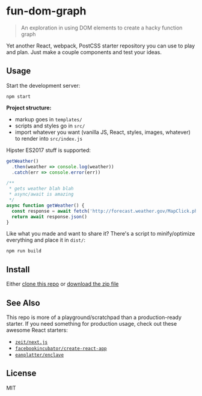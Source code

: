 # fun-dom-graph

> An exploration in using DOM elements to create a hacky function graph

Yet another React, webpack, PostCSS starter repository you can use to play and plan.  Just make a couple components and test your ideas.

## Usage

Start the development server:

```
npm start
```

**Project structure:**

  * markup goes in `templates/`
  * scripts and styles go in `src/`
  * import whatever you want (vanilla JS, React, styles, images, whatever) to render into `src/index.js`

Hipster ES2017 stuff is supported:

```js
getWeather()
  .then(weather => console.log(weather))
  .catch(err => console.error(err))

/**
 * gets weather blah blah
 * async/await is amazing
 */
async function getWeather() {
  const response = await fetch('http://forecast.weather.gov/MapClick.php?textField1=36.14&textField2=-86.62&FcstType=json', { mode: 'cors' })
  return await response.json()
}
```

Like what you made and want to share it?  There's a script to minify/optimize everything and place it in `dist/`:

```
npm run build
```

## Install

Either [clone this repo](https://help.github.com/articles/cloning-a-repository/) or [download the zip file](https://github.com/blakek/web-playground/archive/master.zip)

## See Also

This repo is more of a playground/scratchpad than a production-ready starter.  If you need something for production usage, check out these awesome React starters:

  - [`zeit/next.js`](https://github.com/zeit/next.js)
  - [`facebookincubator/create-react-app`](https://github.com/facebookincubator/create-react-app)
  - [`eanplatter/enclave`](https://github.com/eanplatter/enclave)

## License

MIT
